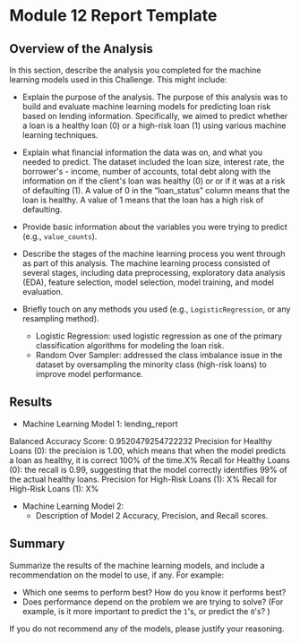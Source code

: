 # Module 12 Report Template

## Overview of the Analysis

In this section, describe the analysis you completed for the machine learning models used in this Challenge. This might include:

* Explain the purpose of the analysis.
The purpose of this analysis was to build and evaluate machine learning models for predicting loan risk based on lending information. Specifically, we aimed to predict whether a loan is a healthy loan (0) or a high-risk loan (1) using various machine learning techniques.

* Explain what financial information the data was on, and what you needed to predict.
	The dataset included the loan size, interest rate, the borrower's - income, number of accounts, total debt along with the information on if the client's loan was healthy (0) or or if it was at a risk of defaulting (1).
  A value of 0 in the “loan_status” column means that the loan is healthy. A value of 1 means that the loan has a high risk of defaulting.


* Provide basic information about the variables you were trying to predict (e.g., `value_counts`).
* Describe the stages of the machine learning process you went through as part of this analysis.
  The machine learning process consisted of several stages, including data preprocessing, exploratory data analysis (EDA), feature selection, model selection, model training, and model evaluation.
* Briefly touch on any methods you used (e.g., `LogisticRegression`, or any resampling method).
  - Logistic Regression: used logistic regression as one of the primary classification algorithms for modeling the loan risk.
  - Random Over Sampler: addressed the class imbalance issue in the dataset by oversampling the minority class (high-risk loans) to improve model performance.

## Results

* Machine Learning Model 1: lending_report

Balanced Accuracy Score: 0.9520479254722232
Precision for Healthy Loans (0): the precision is 1.00, which means that when the model predicts a loan as healthy, it is correct 100% of the time.X%
Recall for Healthy Loans (0): the recall is 0.99, suggesting that the model correctly identifies 99% of the actual healthy loans.
Precision for High-Risk Loans (1): X%
Recall for High-Risk Loans (1): X%



* Machine Learning Model 2:
  * Description of Model 2 Accuracy, Precision, and Recall scores.

## Summary

Summarize the results of the machine learning models, and include a recommendation on the model to use, if any. For example:
* Which one seems to perform best? How do you know it performs best?
* Does performance depend on the problem we are trying to solve? (For example, is it more important to predict the `1`'s, or predict the `0`'s? )

If you do not recommend any of the models, please justify your reasoning.

